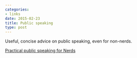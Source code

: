 ```yaml
---
categories:
- links
date: 2015-02-23
title: Public speaking
type: post
---
```


Useful, concise advice on public speaking, even for non-nerds.

[Practical public speaking for Nerds](http://dave.cheney.net/2015/02/17/practical-public-speaking-for-nerds)
